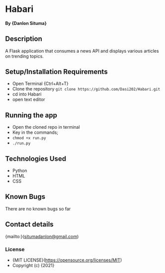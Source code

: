 # Habari
#### By **{Danlon Situma}**
## Description
A Flask application that consumes a news API and displays various articles on trending topics.

## Setup/Installation Requirements
* Open Terminal {Ctrl+Alt+T}
* Clone the repository ```git clone https://github.com/Dasi202/Habari.git```
* cd into Habari
* open text editor
## Running the app
* Open the cloned repo in terminal
* Key in the commands;
* ```chmod +x run.py```
* ```./run.py```
## Technologies Used
* Python
* HTML
* CSS
## Known Bugs
There are no known bugs so far
## Contact details
{mailto:}(situmadanlon@gmail.com)
### License
* {MIT LICENSE}(https://opensource.org/licenses/MIT)
* Copyright (c) {2021} 

